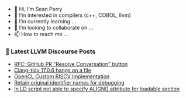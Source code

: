 - 👋 Hi, I’m Sean Perry
- 👀 I’m interested in compilers (c++, COBOL, llvm)
- 🌱 I’m currently learning ...
- 💞️ I’m looking to collaborate on ...
- 📫 How to reach me ...

<!---
s66perry/s66perry is a ✨ special ✨ repository because its `README.md` (this file) appears on your GitHub profile.
You can click the Preview link to take a look at your changes.
--->
### 📕 Latest LLVM Discourse Posts

<!-- DISCOURSE-LLVM:START -->
- [RFC: GitHub PR &quot;Resolve Conversation&quot; button](https://discourse.llvm.org/t/rfc-github-pr-resolve-conversation-button/73178?page=3#post_52)
- [Clang-tidy 17.0.6 hangs on a file](https://discourse.llvm.org/t/clang-tidy-17-0-6-hangs-on-a-file/76478#post_6)
- [OpenCL Custom RISCV Implementation](https://discourse.llvm.org/t/opencl-custom-riscv-implementation/75676#post_7)
- [Retain original identifier names for debugging](https://discourse.llvm.org/t/retain-original-identifier-names-for-debugging/76417#post_14)
- [In LD script not able to specify ALIGN&lpar;&rpar; attribute for loadable section](https://discourse.llvm.org/t/in-ld-script-not-able-to-specify-align-attribute-for-loadable-section/76382#post_2)
<!-- DISCOURSE-LLVM:END -->
